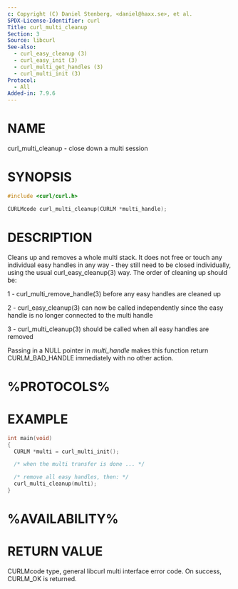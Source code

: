 ```yaml
---
c: Copyright (C) Daniel Stenberg, <daniel@haxx.se>, et al.
SPDX-License-Identifier: curl
Title: curl_multi_cleanup
Section: 3
Source: libcurl
See-also:
  - curl_easy_cleanup (3)
  - curl_easy_init (3)
  - curl_multi_get_handles (3)
  - curl_multi_init (3)
Protocol:
  - All
Added-in: 7.9.6
---
```


# NAME

curl_multi_cleanup - close down a multi session

# SYNOPSIS

~~~c
#include <curl/curl.h>

CURLMcode curl_multi_cleanup(CURLM *multi_handle);
~~~

# DESCRIPTION

Cleans up and removes a whole multi stack. It does not free or touch any
individual easy handles in any way - they still need to be closed
individually, using the usual curl_easy_cleanup(3) way. The order of
cleaning up should be:

1 - curl_multi_remove_handle(3) before any easy handles are cleaned up

2 - curl_easy_cleanup(3) can now be called independently since the easy
handle is no longer connected to the multi handle

3 - curl_multi_cleanup(3) should be called when all easy handles are
removed

Passing in a NULL pointer in *multi_handle* makes this function return
CURLM_BAD_HANDLE immediately with no other action.

# %PROTOCOLS%

# EXAMPLE

~~~c
int main(void)
{
  CURLM *multi = curl_multi_init();

  /* when the multi transfer is done ... */

  /* remove all easy handles, then: */
  curl_multi_cleanup(multi);
}
~~~

# %AVAILABILITY%

# RETURN VALUE

CURLMcode type, general libcurl multi interface error code. On success,
CURLM_OK is returned.
